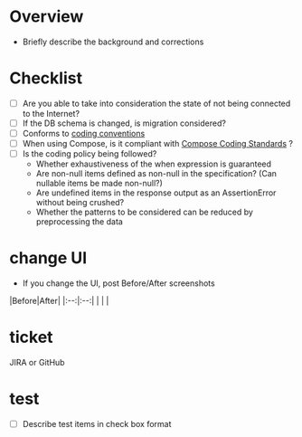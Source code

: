 # Overview

- Briefly describe the background and corrections

# Checklist

- [ ] Are you able to take into consideration the state of not being connected to the Internet?
- [ ] If the DB schema is changed, is migration considered?
- [ ] Conforms to [coding conventions](https://github.com/eure/style-guide/blob/master/kotlin.md)
- [ ] When using Compose, is it compliant
  with [Compose Coding Standards](https://github.com/androidx/androidx/blob/androidx-main/compose/docs/compose-api-guidelines.md)
  ?
- [ ] Is the coding policy being followed?
    - Whether exhaustiveness of the when expression is guaranteed
    - Are non-null items defined as non-null in the specification? (Can nullable items be made
      non-null?)
    - Are undefined items in the response output as an AssertionError without being crushed?
    - Whether the patterns to be considered can be reduced by preprocessing the data

# change UI

- If you change the UI, post Before/After screenshots

|Before|After| |:--:|:--:| | | |

# ticket

JIRA or GitHub

# test

- [ ] Describe test items in check box format
